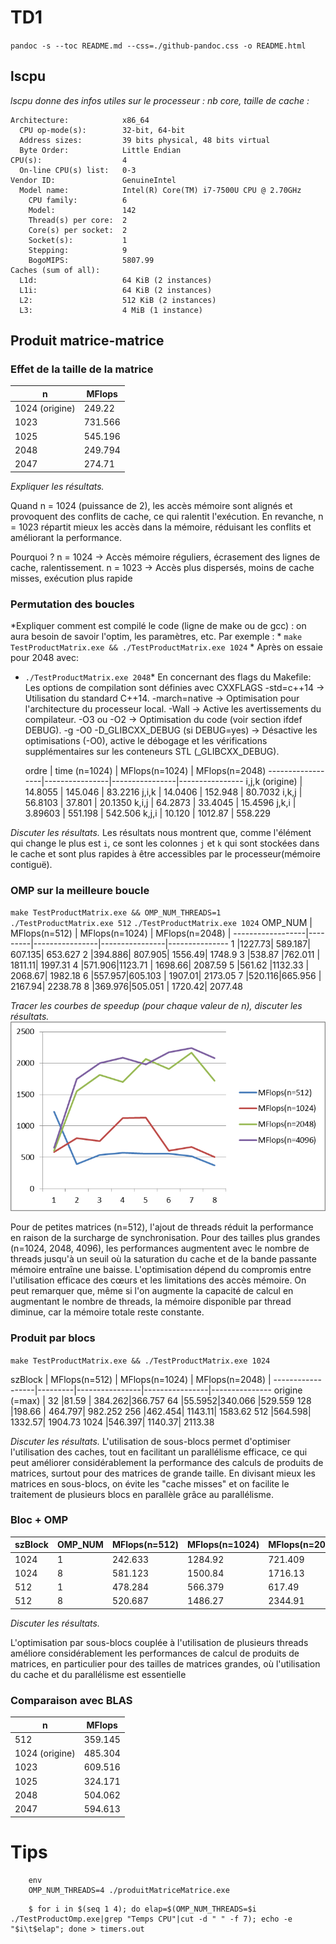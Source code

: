 
# TD1

`pandoc -s --toc README.md --css=./github-pandoc.css -o README.html`

## lscpu

*lscpu donne des infos utiles sur le processeur : nb core, taille de cache :*

```
Architecture:            x86_64
  CPU op-mode(s):        32-bit, 64-bit
  Address sizes:         39 bits physical, 48 bits virtual
  Byte Order:            Little Endian
CPU(s):                  4
  On-line CPU(s) list:   0-3
Vendor ID:               GenuineIntel
  Model name:            Intel(R) Core(TM) i7-7500U CPU @ 2.70GHz
    CPU family:          6
    Model:               142
    Thread(s) per core:  2
    Core(s) per socket:  2
    Socket(s):           1
    Stepping:            9
    BogoMIPS:            5807.99
Caches (sum of all):     
  L1d:                   64 KiB (2 instances)
  L1i:                   64 KiB (2 instances)
  L2:                    512 KiB (2 instances)
  L3:                    4 MiB (1 instance)
```


## Produit matrice-matrice

### Effet de la taille de la matrice

  n            | MFlops
---------------|--------
1024 (origine) | 249.22
1023           | 731.566
1025           | 545.196
2048           | 249.794
2047           | 274.71

*Expliquer les résultats.*

Quand n = 1024 (puissance de 2), les accès mémoire sont alignés et provoquent des conflits de cache, ce qui ralentit l'exécution.
En revanche, n = 1023 répartit mieux les accès dans la mémoire, réduisant les conflits et améliorant la performance.

Pourquoi ?
 n = 1024 → Accès mémoire réguliers, écrasement des lignes de cache, ralentissement.
 n = 1023 → Accès plus dispersés, moins de cache misses, exécution plus rapide

### Permutation des boucles

*Expliquer comment est compilé le code (ligne de make ou de gcc) : on aura besoin de savoir l'optim, les paramètres, etc. Par exemple : *
`make TestProductMatrix.exe && ./TestProductMatrix.exe 1024` *
Après on essaie pour 2048 avec:
* `./TestProductMatrix.exe 2048`* 
En concernant des flags du Makefile:
Les options de compilation sont définies avec CXXFLAGS 
-std=c++14 → Utilisation du standard C++14.
-march=native → Optimisation pour l'architecture du processeur local.
-Wall → Active les avertissements du compilateur.
-O3 ou -O2 → Optimisation du code (voir section ifdef DEBUG).
-g -O0 -D_GLIBCXX_DEBUG (si DEBUG=yes) → Désactive les optimisations (-O0), active le débogage et les vérifications supplémentaires sur les conteneurs STL (_GLIBCXX_DEBUG).


  ordre           | time  (n=1024) | MFlops(n=1024) | MFlops(n=2048)
------------------|----------------|----------------|----------------
i,j,k (origine)   |     14.8055    |   145.046      | 83.2216
j,i,k             |     14.0406    |   152.948      | 80.7032
i,k,j             |     56.8103    |   37.801       | 20.1350
k,i,j             |     64.2873    |   33.4045      | 15.4596
j,k,i             |     3.89603    |   551.198      | 542.506
k,j,i             |     10.120     |   1012.87      | 558.229


*Discuter les résultats.*
Les résultats nous montrent que, comme l'élément qui change le plus est `i`, ce sont les colonnes `j` et `k` qui sont stockées dans le cache et sont plus rapides à être accessibles par le processeur(mémoire contiguë).


### OMP sur la meilleure boucle

`make TestProductMatrix.exe && OMP_NUM_THREADS=1 ./TestProductMatrix.exe 512`
`./TestProductMatrix.exe 1024`
  OMP_NUM         | MFlops(n=512)  | MFlops(n=1024) | MFlops(n=2048)  |
------------------|---------|----------------|----------------|---------------
1                 |1227.73| 589.187| 607.135| 653.627
2                 |394.886| 807.905| 1556.49| 1748.9
3                 |538.87 |762.011 | 1811.11| 1997.31
4                 |571.906|1123.71 | 1698.66| 2087.59
5                 |561.62 |1132.33 | 2068.67| 1982.18
6                 |557.957|605.103 | 1907.01| 2173.05
7                 |520.116|665.956 | 2167.94| 2238.78
8                 |369.976|505.051 | 1720.42| 2077.48

*Tracer les courbes de speedup (pour chaque valeur de n), discuter les résultats.*
![alt text](image.png)

Pour de petites matrices (n=512), l'ajout de threads réduit la performance en raison de la surcharge de synchronisation. Pour des tailles plus grandes (n=1024, 2048, 4096), les performances augmentent avec le nombre de threads jusqu'à un seuil où la saturation du cache et de la bande passante mémoire entraîne une baisse. L'optimisation dépend du compromis entre l'utilisation efficace des cœurs et les limitations des accès mémoire.
On peut remarquer que, même si l'on augmente la capacité de calcul en augmentant le nombre de threads, la mémoire disponible par thread diminue, car la mémoire totale reste constante.

### Produit par blocs

`make TestProductMatrix.exe && ./TestProductMatrix.exe 1024`

  szBlock         | MFlops(n=512)  | MFlops(n=1024) | MFlops(n=2048)  |
------------------|---------|----------------|----------------|---------------
origine (=max)    |
32                |81.59  | 384.262|366.757
64                |55.5952|340.066 |529.559
128               |198.66 | 464.797| 982.252
256               |462.454| 1143.11| 1583.62
512               |564.598| 1332.57| 1904.73
1024              |546.397| 1140.37| 2113.38

*Discuter les résultats.*
L'utilisation de sous-blocs permet d'optimiser l'utilisation des caches, tout en facilitant un parallélisme efficace, ce qui peut améliorer considérablement la performance des calculs de produits de matrices, surtout pour des matrices de grande taille. En divisant mieux les matrices en sous-blocs, on évite les "cache misses" et on facilite le traitement de plusieurs blocs en parallèle grâce au parallélisme.


### Bloc + OMP


  szBlock  | OMP_NUM |MFlops(n=512)| MFlops(n=1024) | MFlops(n=2048)  | MFlops(n=4096)|
---------------|---------|---------|----------------|----------------|---------------|
1024           |  1      | 242.633 |1284.92         |721.409         |647.976        |
1024           |  8      | 581.123 |1500.84         |1716.13         |2160.17        |
512            |  1      | 478.284 |566.379         |617.49          |653.756        |
512            |  8      | 520.687 |1486.27         |2344.91         |2066.97        |

*Discuter les résultats.*

L'optimisation par sous-blocs couplée à l'utilisation de plusieurs threads améliore considérablement les performances de calcul de produits de matrices, en particulier pour des tailles de matrices grandes, où l'utilisation du cache et du parallélisme est essentielle

### Comparaison avec BLAS


  n            | MFlops
---------------|--------
512            | 359.145
1024 (origine) | 485.304
1023           | 609.516
1025           | 324.171
2048           | 504.062
2047           | 594.613


# Tips

```
	env
	OMP_NUM_THREADS=4 ./produitMatriceMatrice.exe
```

```
    $ for i in $(seq 1 4); do elap=$(OMP_NUM_THREADS=$i ./TestProductOmp.exe|grep "Temps CPU"|cut -d " " -f 7); echo -e "$i\t$elap"; done > timers.out
```
